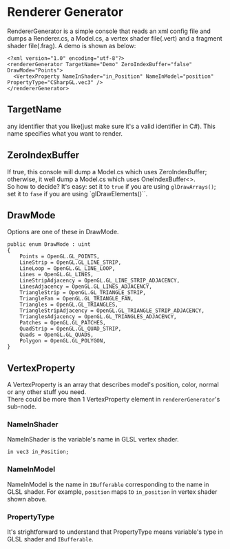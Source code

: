 ﻿# Renderer Generator
RendererGenerator is a simple console that reads an xml config file and dumps a Renderer.cs, a Model.cs, a vertex shader file(.vert) and a fragment shader file(.frag).
A demo is shown as below:
```
<?xml version="1.0" encoding="utf-8"?>
<rendererGenerator TargetName="Demo" ZeroIndexBuffer="false" DrawMode="Points">
  <VertexProperty NameInShader="in_Position" NameInModel="position" PropertyType="CSharpGL.vec3" />
</rendererGenerator>
```
## TargetName
any identifier that you like(just make sure it's a valid identifier in C#). This name specifies what you want to render.
## ZeroIndexBuffer
If true, this console will dump a Model.cs which uses ZeroIndexBuffer; otherwise, it well dump a Model.cs which uses OneIndexBuffer<>.  
So how to decide? It's easy: set it to `true` if you are using `glDrawArrays()`; set it to `fase` if you are using `glDrawElements()``.
## DrawMode
Options are one of these in DrawMode.
```
public enum DrawMode : uint
{
    Points = OpenGL.GL_POINTS,
    LineStrip = OpenGL.GL_LINE_STRIP,
    LineLoop = OpenGL.GL_LINE_LOOP,
    Lines = OpenGL.GL_LINES,
    LineStripAdjacency = OpenGL.GL_LINE_STRIP_ADJACENCY,
    LinesAdjacency = OpenGL.GL_LINES_ADJACENCY,
    TriangleStrip = OpenGL.GL_TRIANGLE_STRIP,
    TriangleFan = OpenGL.GL_TRIANGLE_FAN,
    Triangles = OpenGL.GL_TRIANGLES,
    TriangleStripAdjacency = OpenGL.GL_TRIANGLE_STRIP_ADJACENCY,
    TrianglesAdjacency = OpenGL.GL_TRIANGLES_ADJACENCY,
    Patches = OpenGL.GL_PATCHES,
    QuadStrip = OpenGL.GL_QUAD_STRIP,
    Quads = OpenGL.GL_QUADS,
    Polygon = OpenGL.GL_POLYGON,
}
```
## VertexProperty
A VertexProperty is an array that describes model's position, color, normal or any other stuff you need.  
There could be more than 1 VertexProperty element in `rendererGenerator`'s sub-node.
### NameInShader
NameInShader is the variable's name in GLSL vertex shader.
```
in vec3 in_Position;
```
### NameInModel
NameInModel is the name in `IBufferable` corresponding to the name in GLSL shader.
For example, `position` maps to `in_position` in vertex shader shown above.
### PropertyType
It's strightforward to understand that PropertyType means variable's type in GLSL shader and `IBufferable`.


